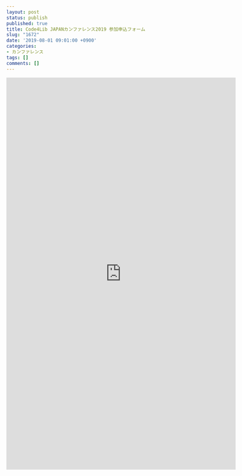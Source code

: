 ```yaml
---
layout: post
status: publish
published: true
title: Code4Lib JAPANカンファレンス2019 参加申込フォーム
slug: "1672"
date: '2019-08-01 09:01:00 +0900'
categories:
- カンファレンス
tags: []
comments: []
---
```

<p><iframe src="https://docs.google.com/forms/d/e/1FAIpQLScG4YanESElw_8xj9hoFRjozS_LJx12QqzqZc31W3ncfYC6TA/viewform?embedded=true" width="600" height="1024" frameborder="0" marginheight="0" marginwidth="0">読み込んでいます...</iframe></p>
